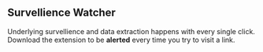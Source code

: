 ## Survellience Watcher

Underlying survellience and data extraction happens with every single click.
Download the extension to be **alerted** every time you try to visit a link.
